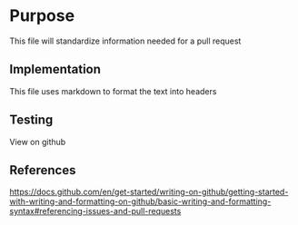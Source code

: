 <!-- Example pull request description -->

# Purpose
<!-- Why does this PR exist? What feature does it add to the codebase? -->

This file will standardize information needed for a pull request

## Implementation
<!--  Provide a high level overview of the implementation details -->

This file uses markdown to format the text into headers

## Testing 

<!-- Put any steps for testing this PR; why should we believe this works? -->

View on github

## References
<!-- Include any links to external documentation or resources to ensure reviewers are on the page -->
<!-- Include a link to the appropriate issue -->

https://docs.github.com/en/get-started/writing-on-github/getting-started-with-writing-and-formatting-on-github/basic-writing-and-formatting-syntax#referencing-issues-and-pull-requests

